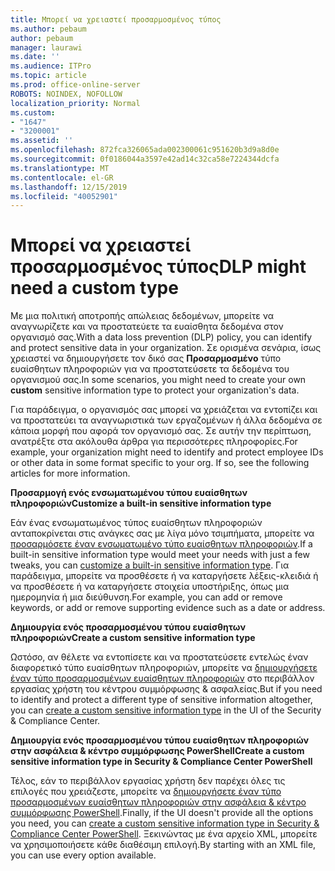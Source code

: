 ```yaml
---
title: Μπορεί να χρειαστεί προσαρμοσμένος τύπος
ms.author: pebaum
author: pebaum
manager: laurawi
ms.date: ''
ms.audience: ITPro
ms.topic: article
ms.prod: office-online-server
ROBOTS: NOINDEX, NOFOLLOW
localization_priority: Normal
ms.custom:
- "1647"
- "3200001"
ms.assetid: ''
ms.openlocfilehash: 872fca326065ada002300061c951620b3d9a8d0e
ms.sourcegitcommit: 0f0186044a3597e42ad14c32ca58e7224344dcfa
ms.translationtype: MT
ms.contentlocale: el-GR
ms.lasthandoff: 12/15/2019
ms.locfileid: "40052901"
---
```

# <a name="dlp-might-need-a-custom-type"></a><span data-ttu-id="7e017-102">Μπορεί να χρειαστεί προσαρμοσμένος τύπος</span><span class="sxs-lookup"><span data-stu-id="7e017-102">DLP might need a custom type</span></span>

<span data-ttu-id="7e017-103">Με μια πολιτική αποτροπής απώλειας δεδομένων, μπορείτε να αναγνωρίζετε και να προστατεύετε τα ευαίσθητα δεδομένα στον οργανισμό σας.</span><span class="sxs-lookup"><span data-stu-id="7e017-103">With a data loss prevention (DLP) policy, you can identify and protect sensitive data in your organization.</span></span> <span data-ttu-id="7e017-104">Σε ορισμένα σενάρια, ίσως χρειαστεί να δημιουργήσετε τον δικό σας **Προσαρμοσμένο** τύπο ευαίσθητων πληροφοριών για να προστατεύσετε τα δεδομένα του οργανισμού σας.</span><span class="sxs-lookup"><span data-stu-id="7e017-104">In some scenarios, you might need to create your own **custom** sensitive information type to protect your organization's data.</span></span>

<span data-ttu-id="7e017-105">Για παράδειγμα, ο οργανισμός σας μπορεί να χρειάζεται να εντοπίζει και να προστατεύει τα αναγνωριστικά των εργαζομένων ή άλλα δεδομένα σε κάποια μορφή που αφορά τον οργανισμό σας. Σε αυτήν την περίπτωση, ανατρέξτε στα ακόλουθα άρθρα για περισσότερες πληροφορίες.</span><span class="sxs-lookup"><span data-stu-id="7e017-105">For example, your organization might need to identify and protect employee IDs or other data in some format specific to your org. If so, see the following articles for more information.</span></span>
  
 <span data-ttu-id="7e017-106">**Προσαρμογή ενός ενσωματωμένου τύπου ευαίσθητων πληροφοριών**</span><span class="sxs-lookup"><span data-stu-id="7e017-106">**Customize a built-in sensitive information type**</span></span>
  
<span data-ttu-id="7e017-107">Εάν ένας ενσωματωμένος τύπος ευαίσθητων πληροφοριών ανταποκρίνεται στις ανάγκες σας με λίγα μόνο τσιμπήματα, μπορείτε να [προσαρμόσετε έναν ενσωματωμένο τύπο ευαίσθητων πληροφοριών](https://docs.microsoft.com/office365/securitycompliance/customize-a-built-in-sensitive-information-type).</span><span class="sxs-lookup"><span data-stu-id="7e017-107">If a built-in sensitive information type would meet your needs with just a few tweaks, you can [customize a built-in sensitive information type](https://docs.microsoft.com/office365/securitycompliance/customize-a-built-in-sensitive-information-type).</span></span> <span data-ttu-id="7e017-108">Για παράδειγμα, μπορείτε να προσθέσετε ή να καταργήσετε λέξεις-κλειδιά ή να προσθέσετε ή να καταργήσετε στοιχεία υποστήριξης, όπως μια ημερομηνία ή μια διεύθυνση.</span><span class="sxs-lookup"><span data-stu-id="7e017-108">For example, you can add or remove keywords, or add or remove supporting evidence such as a date or address.</span></span>
  
 <span data-ttu-id="7e017-109">**Δημιουργία ενός προσαρμοσμένου τύπου ευαίσθητων πληροφοριών**</span><span class="sxs-lookup"><span data-stu-id="7e017-109">**Create a custom sensitive information type**</span></span>
  
<span data-ttu-id="7e017-110">Ωστόσο, αν θέλετε να εντοπίσετε και να προστατεύσετε εντελώς έναν διαφορετικό τύπο ευαίσθητων πληροφοριών, μπορείτε να [δημιουργήσετε έναν τύπο προσαρμοσμένων ευαίσθητων πληροφοριών](https://docs.microsoft.com/office365/securitycompliance/create-a-custom-sensitive-information-type) στο περιβάλλον εργασίας χρήστη του κέντρου συμμόρφωσης & ασφαλείας.</span><span class="sxs-lookup"><span data-stu-id="7e017-110">But if you need to identify and protect a different type of sensitive information altogether, you can [create a custom sensitive information type](https://docs.microsoft.com/office365/securitycompliance/create-a-custom-sensitive-information-type) in the UI of the Security & Compliance Center.</span></span>
  
<span data-ttu-id="7e017-111">**Δημιουργία ενός προσαρμοσμένου τύπου ευαίσθητων πληροφοριών στην ασφάλεια & κέντρο συμμόρφωσης PowerShell**</span><span class="sxs-lookup"><span data-stu-id="7e017-111">**Create a custom sensitive information type in Security & Compliance Center PowerShell**</span></span>

<span data-ttu-id="7e017-112">Τέλος, εάν το περιβάλλον εργασίας χρήστη δεν παρέχει όλες τις επιλογές που χρειάζεστε, μπορείτε να [δημιουργήσετε έναν τύπο προσαρμοσμένων ευαίσθητων πληροφοριών στην ασφάλεια & κέντρο συμμόρφωσης PowerShell](https://docs.microsoft.com/office365/securitycompliance/create-a-custom-sensitive-information-type-in-scc-powershell).</span><span class="sxs-lookup"><span data-stu-id="7e017-112">Finally, if the UI doesn't provide all the options you need, you can [create a custom sensitive information type in Security & Compliance Center PowerShell](https://docs.microsoft.com/office365/securitycompliance/create-a-custom-sensitive-information-type-in-scc-powershell).</span></span> <span data-ttu-id="7e017-113">Ξεκινώντας με ένα αρχείο XML, μπορείτε να χρησιμοποιήσετε κάθε διαθέσιμη επιλογή.</span><span class="sxs-lookup"><span data-stu-id="7e017-113">By starting with an XML file, you can use every option available.</span></span>
